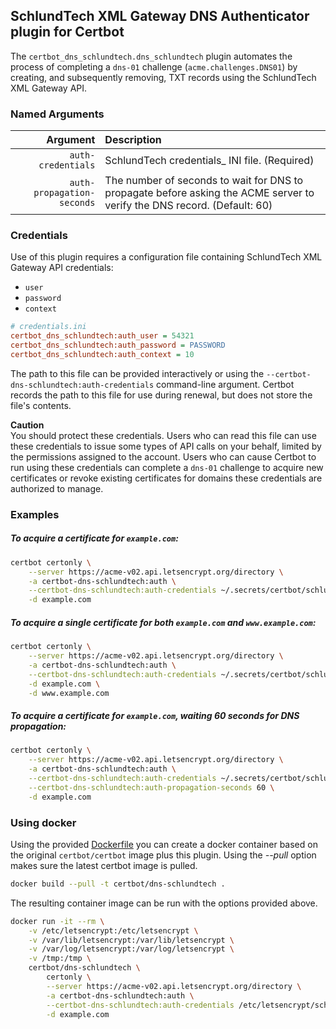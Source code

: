## SchlundTech XML Gateway DNS Authenticator plugin for Certbot

The `certbot_dns_schlundtech.dns_schlundtech` plugin automates the process of
completing a ``dns-01`` challenge (`acme.challenges.DNS01`) by creating, and
subsequently removing, TXT records using the SchlundTech XML Gateway API.

### Named Arguments
| Argument | Description |
| ---: | :--- |
| `auth-credentials` | SchlundTech credentials_ INI file. (Required) |
| `auth-propagation-seconds` | The number of seconds to wait for DNS to propagate before asking the ACME server to verify the DNS record. (Default: 60) |

### Credentials
Use of this plugin requires a configuration file containing SchlundTech XML
Gateway API credentials:
* `user`
* `password`
* `context`

```ini
# credentials.ini
certbot_dns_schlundtech:auth_user = 54321
certbot_dns_schlundtech:auth_password = PASSWORD
certbot_dns_schlundtech:auth_context = 10
```

The path to this file can be provided interactively or using the
`--certbot-dns-schlundtech:auth-credentials` command-line argument. Certbot
records the path to this file for use during renewal, but does not store the
file's contents.

**Caution**  
You should protect these credentials. Users who can read this file can use
these credentials to issue some types of API calls on your behalf, limited
by the permissions assigned to the account. Users who can cause Certbot to
run using these credentials can complete a ``dns-01`` challenge to acquire
new certificates or revoke existing certificates for domains these
credentials are authorized to manage.

### Examples
##### To acquire a certificate for `example.com`:
```bash
certbot certonly \
    --server https://acme-v02.api.letsencrypt.org/directory \
    -a certbot-dns-schlundtech:auth \
    --certbot-dns-schlundtech:auth-credentials ~/.secrets/certbot/schlundtech.ini \
    -d example.com
```
##### To acquire a single certificate for both `example.com` and `www.example.com`:
```bash
certbot certonly \
    --server https://acme-v02.api.letsencrypt.org/directory \
    -a certbot-dns-schlundtech:auth \
    --certbot-dns-schlundtech:auth-credentials ~/.secrets/certbot/schlundtech.ini \
    -d example.com \
    -d www.example.com
```
##### To acquire a certificate for `example.com`, waiting 60 seconds for DNS propagation:
```bash
certbot certonly \
    --server https://acme-v02.api.letsencrypt.org/directory \
    -a certbot-dns-schlundtech:auth \
    --certbot-dns-schlundtech:auth-credentials ~/.secrets/certbot/schlundtech.ini \
    --certbot-dns-schlundtech:auth-propagation-seconds 60 \
    -d example.com
```

### Using docker
Using the provided [Dockerfile](Dockerfile) you can create a docker container based on the original `certbot/certbot`
image plus this plugin. Using the *--pull* option makes sure the latest certbot image is pulled.
```bash
docker build --pull -t certbot/dns-schlundtech .
```
  
The resulting container image can be run with the options provided above.
```bash
docker run -it --rm \
    -v /etc/letsencrypt:/etc/letsencrypt \
    -v /var/lib/letsencrypt:/var/lib/letsencrypt \
    -v /var/log/letsencrypt:/var/log/letsencrypt \
    -v /tmp:/tmp \
    certbot/dns-schlundtech \
        certonly \
        --server https://acme-v02.api.letsencrypt.org/directory \
        -a certbot-dns-schlundtech:auth \
        --certbot-dns-schlundtech:auth-credentials /etc/letsencrypt/schlundtech.ini \
        -d example.com
```
